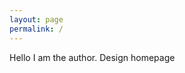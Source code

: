 ```yaml
---
layout: page
permalink: /
---
```


<div class="home">

Hello I am the author.
Design homepage

</div>